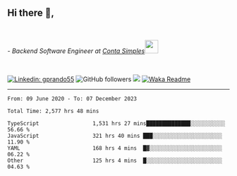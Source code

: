 <h2>Hi there  👋,</h2> </br>

<p><em>- Backend Software Engineer at <a href="https://contasimples.com">Conta Simples</a><img src="https://media.giphy.com/media/WUlplcMpOCEmTGBtBW/giphy.gif" width="30"> 
</em></p></br>


[![Linkedin: gprando55](https://img.shields.io/badge/-gprando55-blue?style=flat-square&logo=Linkedin&logoColor=white&link=https://www.linkedin.com/in/prandogabriel/)](https://www.linkedin.com/in/prandogabriel)
![GitHub followers](https://img.shields.io/github/followers/prandogabriel?label=Follow&style=social)
![](https://visitor-badge.glitch.me/badge?page_id=prandogabriel.prandogabriel)
[![Waka Readme](https://github.com/prandogabriel/prandogabriel/actions/workflows/update-stats.yml.yml/badge.svg)](https://github.com/prandogabriel/prandogabriel/actions/workflows/update-stats.yml.yml)

---

<!--START_SECTION:waka-->

```golang
From: 09 June 2020 - To: 07 December 2023

Total Time: 2,577 hrs 48 mins

TypeScript                 1,531 hrs 27 mins██████████████░░░░░░░░░░░   56.66 %
JavaScript                 321 hrs 40 mins ███░░░░░░░░░░░░░░░░░░░░░░   11.90 %
YAML                       168 hrs 4 mins  █▓░░░░░░░░░░░░░░░░░░░░░░░   06.22 %
Other                      125 hrs 4 mins  █░░░░░░░░░░░░░░░░░░░░░░░░   04.63 %
```

<!--END_SECTION:waka-->
